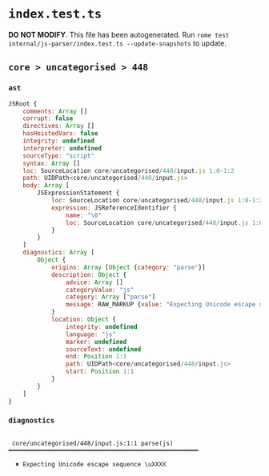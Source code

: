 # `index.test.ts`

**DO NOT MODIFY**. This file has been autogenerated. Run `rome test internal/js-parser/index.test.ts --update-snapshots` to update.

## `core > uncategorised > 448`

### `ast`

```javascript
JSRoot {
	comments: Array []
	corrupt: false
	directives: Array []
	hasHoistedVars: false
	integrity: undefined
	interpreter: undefined
	sourceType: "script"
	syntax: Array []
	loc: SourceLocation core/uncategorised/448/input.js 1:0-1:2
	path: UIDPath<core/uncategorised/448/input.js>
	body: Array [
		JSExpressionStatement {
			loc: SourceLocation core/uncategorised/448/input.js 1:0-1:2
			expression: JSReferenceIdentifier {
				name: "\0"
				loc: SourceLocation core/uncategorised/448/input.js 1:0-1:2 (\0)
			}
		}
	]
	diagnostics: Array [
		Object {
			origins: Array [Object {category: "parse"}]
			description: Object {
				advice: Array []
				categoryValue: "js"
				category: Array ["parse"]
				message: RAW_MARKUP {value: "Expecting Unicode escape sequence \\\\uXXXX"}
			}
			location: Object {
				integrity: undefined
				language: "js"
				marker: undefined
				sourceText: undefined
				end: Position 1:1
				path: UIDPath<core/uncategorised/448/input.js>
				start: Position 1:1
			}
		}
	]
}
```

### `diagnostics`

```

 core/uncategorised/448/input.js:1:1 parse(js) ━━━━━━━━━━━━━━━━━━━━━━━━━━━━━━━━━━━━━━━━━━━━━━━━━━━━━

  ✖ Expecting Unicode escape sequence \uXXXX


```
